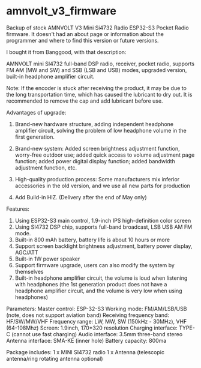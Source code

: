 # amnvolt_v3_firmware

Backup of stock AMNVOLT V3 Mini Si4732 Radio ESP32-S3 Pocket Radio firmware.
It doesn't had an about page or information about the programmer and where to find this version or future versions.


I bought it from Banggood, with that description:

AMNVOLT mini SI4732 full-band DSP radio, receiver, pocket radio, supports FM AM (MW and SW) and SSB (LSB and USB) modes, upgraded version, built-in headphone amplifier circuit.

Note: If the encoder is stuck after receiving the product, it may be due to the long transportation time, which has caused the lubricant to dry out. It is recommended to remove the cap and add lubricant before use.

Advantages of upgrade:

1. Brand-new hardware structure, adding independent headphone amplifier circuit, solving the problem of low headphone volume in the first generation.
2. Brand-new system: Added screen brightness adjustment function, worry-free outdoor use; added quick access to volume adjustment page function; added power digital display function; added bandwidth adjustment function, etc.
3. High-quality production process: Some manufacturers mix inferior accessories in the old version, and we use all new parts for production

4. Add Build-in HIZ. (Delivery after the end of May only)


Features:

1. Using ESP32-S3 main control, 1.9-inch IPS high-definition color screen
2. Using SI4732 DSP chip, supports full-band broadcast, LSB USB AM FM mode.
3. Built-in 800 mAh battery, battery life is about 10 hours or more
4. Support screen backlight brightness adjustment, battery power display, AGC/ATT
5. Built-in 1W power speaker
6. Support firmware upgrade, users can also modify the system by themselves
7. Built-in headphone amplifier circuit, the volume is loud when listening with headphones (the 1st generation product does not have a headphone amplifier circuit, and the volume is very low when using headphones)

Parameters:
Master control: ESP-32-S3
Working mode: FM/AM/LSB/USB (note, does not support aviation band)
Receiving frequency band: HF/SW/MW/VHF
Frequency range: LW, MW, SW (150kHz - 30MHz), VHF (64-108Mhz)
Screen: 1.9inch, 170*320 resolution
Charging interface: TYPE-C (cannot use fast charging)
Audio interface: 3.5mm three-band stereo
Antenna interface: SMA-KE (inner hole)
Battery capacity: 800ma

Package includes:
1 x MINI SI4732 radio
1 x Antenna (telescopic antenna/ring rotating antenna optional)
